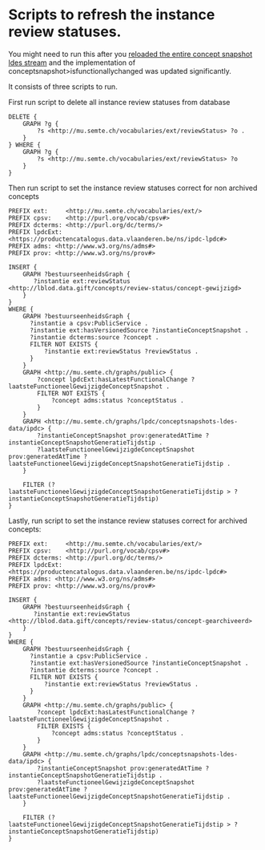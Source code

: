 # Scripts to refresh the instance review statuses.

You might need to run this after you [reloaded the entire concept snapshot ldes stream](0006-reload-ipdc-ldes-stream-and-concept-data.md) and the implementation of conceptsnapshot>isfunctionallychanged was updated significantly.

It consists of three scripts to run.

First run script to delete all instance review statuses from database

```
DELETE {
    GRAPH ?g {
        ?s <http://mu.semte.ch/vocabularies/ext/reviewStatus> ?o .
    }
} WHERE {
    GRAPH ?g {
        ?s <http://mu.semte.ch/vocabularies/ext/reviewStatus> ?o
    }
}
```

Then run script to set the instance review statuses correct for non archived concepts
```
PREFIX ext:     <http://mu.semte.ch/vocabularies/ext/>
PREFIX cpsv:    <http://purl.org/vocab/cpsv#>
PREFIX dcterms: <http://purl.org/dc/terms/>
PREFIX lpdcExt: <https://productencatalogus.data.vlaanderen.be/ns/ipdc-lpdc#>
PREFIX adms: <http://www.w3.org/ns/adms#>
PREFIX prov: <http://www.w3.org/ns/prov#>

INSERT {
    GRAPH ?bestuurseenheidsGraph {
       ?instantie ext:reviewStatus <http://lblod.data.gift/concepts/review-status/concept-gewijzigd>
    }
}
WHERE {
    GRAPH ?bestuurseenheidsGraph {
      ?instantie a cpsv:PublicService .
      ?instantie ext:hasVersionedSource ?instantieConceptSnapshot .
      ?instantie dcterms:source ?concept .
      FILTER NOT EXISTS {
          ?instantie ext:reviewStatus ?reviewStatus .
      }
    }
    GRAPH <http://mu.semte.ch/graphs/public> {
        ?concept lpdcExt:hasLatestFunctionalChange ?laatsteFunctioneelGewijzigdeConceptSnapshot .
        FILTER NOT EXISTS {
            ?concept adms:status ?conceptStatus .
        }
    }
    GRAPH <http://mu.semte.ch/graphs/lpdc/conceptsnapshots-ldes-data/ipdc> {
        ?instantieConceptSnapshot prov:generatedAtTime ?instantieConceptSnapshotGeneratieTijdstip .
        ?laatsteFunctioneelGewijzigdeConceptSnapshot prov:generatedAtTime ?laatsteFunctioneelGewijzigdeConceptSnapshotGeneratieTijdstip .
    }

    FILTER (?laatsteFunctioneelGewijzigdeConceptSnapshotGeneratieTijdstip > ?instantieConceptSnapshotGeneratieTijdstip)
}

```

Lastly, run script to set the instance review statuses correct for archived concepts:
```
PREFIX ext:     <http://mu.semte.ch/vocabularies/ext/>
PREFIX cpsv:    <http://purl.org/vocab/cpsv#>
PREFIX dcterms: <http://purl.org/dc/terms/>
PREFIX lpdcExt: <https://productencatalogus.data.vlaanderen.be/ns/ipdc-lpdc#>
PREFIX adms: <http://www.w3.org/ns/adms#>
PREFIX prov: <http://www.w3.org/ns/prov#>

INSERT {
    GRAPH ?bestuurseenheidsGraph {
       ?instantie ext:reviewStatus <http://lblod.data.gift/concepts/review-status/concept-gearchiveerd>
    }
}
WHERE {
    GRAPH ?bestuurseenheidsGraph {
      ?instantie a cpsv:PublicService .
      ?instantie ext:hasVersionedSource ?instantieConceptSnapshot .
      ?instantie dcterms:source ?concept .
      FILTER NOT EXISTS {
          ?instantie ext:reviewStatus ?reviewStatus .
      }
    }
    GRAPH <http://mu.semte.ch/graphs/public> {
        ?concept lpdcExt:hasLatestFunctionalChange ?laatsteFunctioneelGewijzigdeConceptSnapshot .
        FILTER EXISTS {
            ?concept adms:status ?conceptStatus .
        }
    }
    GRAPH <http://mu.semte.ch/graphs/lpdc/conceptsnapshots-ldes-data/ipdc> {
        ?instantieConceptSnapshot prov:generatedAtTime ?instantieConceptSnapshotGeneratieTijdstip .
        ?laatsteFunctioneelGewijzigdeConceptSnapshot prov:generatedAtTime ?laatsteFunctioneelGewijzigdeConceptSnapshotGeneratieTijdstip .
    }

    FILTER (?laatsteFunctioneelGewijzigdeConceptSnapshotGeneratieTijdstip > ?instantieConceptSnapshotGeneratieTijdstip)
}

```